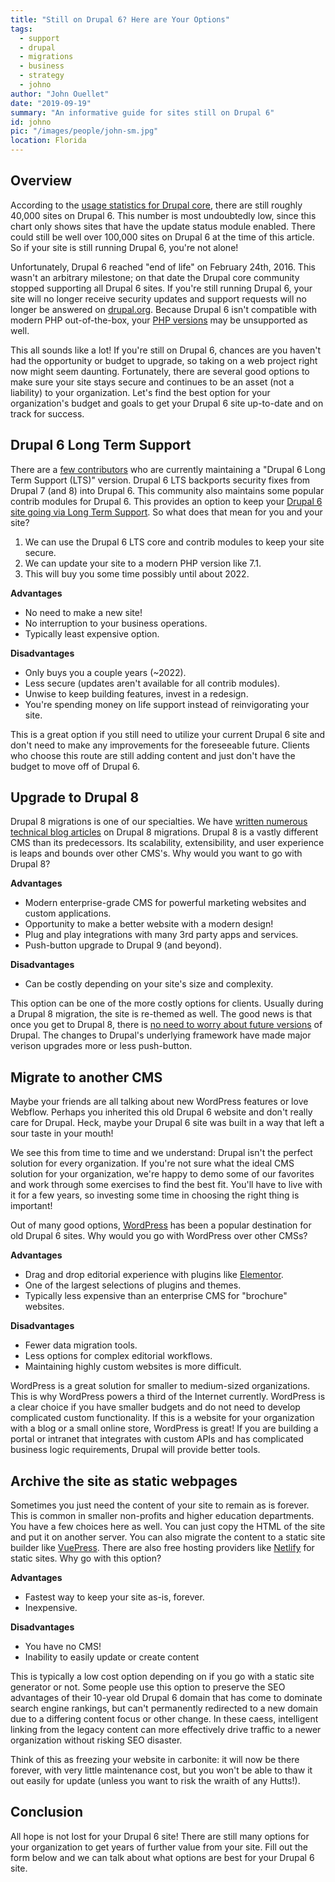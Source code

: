 ```yaml
---
title: "Still on Drupal 6? Here are Your Options"
tags:
  - support
  - drupal
  - migrations
  - business
  - strategy
  - johno
author: "John Ouellet"
date: "2019-09-19"
summary: "An informative guide for sites still on Drupal 6"
id: johno
pic: "/images/people/john-sm.jpg"
location: Florida
---
```


Overview
-------------------

According to the [usage statistics for Drupal core](https://www.drupal.org/project/usage/drupal), there are still roughly 40,000 sites on Drupal 6.  This number is most undoubtedly low, since this chart only shows sites that have the update status module enabled.  There could still be well over 100,000 sites on Drupal 6 at the time of this article. So if your site is still running Drupal 6, you're not alone!

Unfortunately, Drupal 6 reached "end of life" on February 24th, 2016. This wasn't an arbitrary milestone; on that date the Drupal core community stopped supporting all Drupal 6 sites.  If you're still running Drupal 6, your site will no longer receive security updates and support requests will no longer be answered on [drupal.org](https://www.drupal.org).  Because Drupal 6 isn't compatible with modern PHP out-of-the-box, your [PHP versions](https://www.php.net/supported-versions.php) may be unsupported as well.

This all sounds like a lot! If you're still on Drupal 6, chances are you haven't had the opportunity or budget to upgrade, so taking on a web project right now might seem daunting. Fortunately, there are several good options to make sure your site stays secure and continues to be an asset (not a liability) to your organization.  Let's find the best option for your organization's budget and goals to get your Drupal 6 site up-to-date and on track for success.

Drupal 6 Long Term Support
------------------

There are a [few contributors](https://www.drupal.org/project/d6lts) who are currently maintaining a "Drupal 6 Long Term Support (LTS)" version. Drupal 6 LTS backports security fixes from Drupal 7 (and 8) into Drupal 6. This community also maintains some popular contrib modules for Drupal 6.  This provides an option to keep your [Drupal 6 site going via Long Term Support](https://thinktandem.io/blog/2019/01/22/drupal-6-lts-php-7-platform-sh/).  So what does that mean for you and your site?

1. We can use the Drupal 6 LTS core and contrib modules to keep your site secure.
2. We can update your site to a modern PHP version like 7.1.
3. This will buy you some time possibly until about 2022.

**Advantages**

- No need to make a new site!
- No interruption to your business operations.
- Typically least expensive option.

**Disadvantages**

- Only buys you a couple years (~2022).
- Less secure (updates aren't available for all contrib modules).
- Unwise to keep building features, invest in a redesign.
- You're spending money on life support instead of reinvigorating your site.

This is a great option if you still need to utilize your current Drupal 6 site and don't need to make any improvements for the foreseeable future.  Clients who choose this route are still adding content and just don't have the budget to move off of Drupal 6.

Upgrade to Drupal 8
-----------------

Drupal 8 migrations is one of our specialties.  We have [written numerous technical blog articles](https://thinktandem.io/blog/) on Drupal 8 migrations.  Drupal 8 is a vastly different CMS than its predecessors.  Its scalability, extensibility, and user experience is leaps and bounds over other CMS's.  Why would you want to go with Drupal 8?

**Advantages**

- Modern enterprise-grade CMS for powerful marketing websites and custom applications.
- Opportunity to make a better website with a modern design!
- Plug and play integrations with many 3rd party apps and services.
- Push-button upgrade to Drupal 9 (and beyond).


**Disadvantages**

- Can be costly depending on your site's size and complexity.

This option can be one of the more costly options for clients.  Usually during a Drupal 8 migration, the site is re-themed as well.  The good news is that once you get to Drupal 8, there is [no need to worry about future versions](https://dri.es/plan-for-drupal-9) of Drupal.  The changes to Drupal's underlying framework have made major verison upgrades more or less push-button.

Migrate to another CMS
----------------------

Maybe your friends are all talking about new WordPress features or love Webflow. Perhaps you inherited this old Drupal 6 website and don't really care for Drupal. Heck, maybe your Drupal 6 site was built in a way that left a sour taste in your mouth!

We see this from time to time and we understand: Drupal isn't the perfect solution for every organization. If you're not sure what the ideal CMS solution for your organization, we're happy to demo some of our favorites and work through some exercises to find the best fit. You'll have to live with it for a few years, so investing some time in choosing the right thing is important!

Out of many good options, [WordPress](https://wordpress.org/) has been a popular destination for old Drupal 6 sites.  Why would you go with WordPress over other CMSs?

**Advantages**

- Drag and drop editorial experience with plugins like [Elementor](https://elementor.com/).
- One of the largest selections of plugins and themes.
- Typically less expensive than an enterprise CMS for "brochure" websites.

**Disadvantages**

- Fewer data migration tools.
- Less options for complex editorial workflows.
- Maintaining highly custom websites is more difficult.

WordPress is a great solution for smaller to medium-sized organizations.  This is why WordPress powers a third of the Internet currently.  WordPress is a clear choice if you have smaller budgets and do not need to develop complicated custom functionality. If this is a website for your organization with a blog or a small online store, WordPress is great! If you are building a portal or intranet that integrates with custom APIs and has complicated business logic requirements, Drupal will provide better tools.

Archive the site as static webpages
------------------

Sometimes you just need the content of your site to remain as is forever.  This is common in smaller non-profits and higher education departments.  You have a few choices here as well.  You can just copy the HTML of the site and put it on another server.  You can also migrate the content to a static site builder like [VuePress](https://vuepress.vuejs.org/).  There are also free hosting providers like [Netlify](https://www.netlify.com/) for static sites.  Why go with this option?

**Advantages**

- Fastest way to keep your site as-is, forever.
- Inexpensive.

**Disadvantages**

- You have no CMS!
- Inability to easily update or create content


This is typically a low cost option depending on if you go with a static site generator or not.  Some people use this option to preserve the SEO advantages of their 10-year old Drupal 6 domain that has come to dominate search engine rankings, but can't permanently redirected to a new domain due to a differing content focus or other change. In these caess, intelligent linking from the legacy content can more effectively drive traffic to a newer organization without risking SEO disaster.

Think of this as freezing your website in carbonite: it will now be there forever, with very little maintenance cost, but you won't be able to thaw it out easily for update (unless you want to risk the wraith of any Hutts!).

Conclusion
-----------

All hope is not lost for your Drupal 6 site!  There are still many options for your organization to get years of further value from your site.  Fill out the form below and we can talk about what options are best for your Drupal 6 site.
